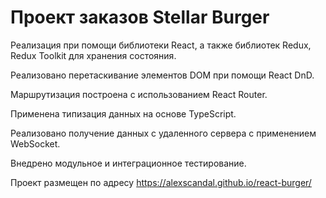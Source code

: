 # Проект заказов Stellar Burger

Реализация при помощи библиотеки React, а также библиотек Redux, Redux Toolkit для хранения состояния.

Реализовано перетаскивание элементов DOM при помощи React DnD.

Маршрутизация построена с использованием React Router.

Применена типизация данных на основе TypeScript.

Реализовано получение данных с удаленного сервера с применением WebSocket.

Внедрено модульное и интеграционное тестирование.

Проект размещен по адресу https://alexscandal.github.io/react-burger/

```

```
